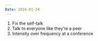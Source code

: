 ```yaml
---
Date: 2024-01-24
---
```

1. Fix the self-talk
2. Talk to everyone like they’re a peer
3. Intensity over frequency at a conference